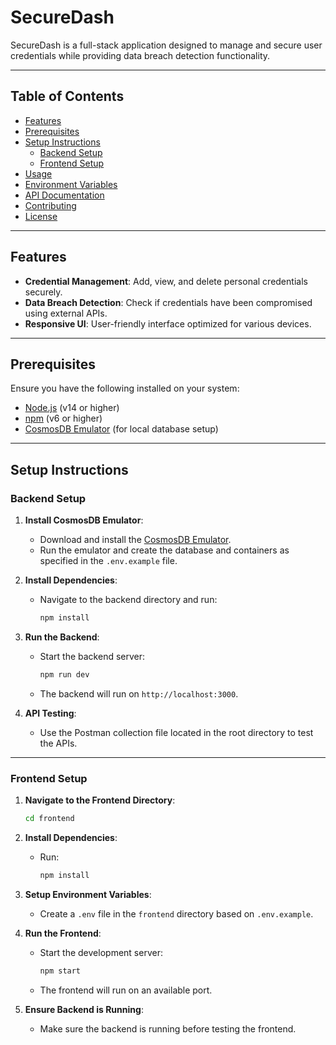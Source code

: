 # SecureDash

SecureDash is a full-stack application designed to manage and secure user credentials while providing data breach detection functionality.

---

## Table of Contents
- [Features](#features)
- [Prerequisites](#prerequisites)
- [Setup Instructions](#setup-instructions)
  - [Backend Setup](#backend-setup)
  - [Frontend Setup](#frontend-setup)
- [Usage](#usage)
- [Environment Variables](#environment-variables)
- [API Documentation](#api-documentation)
- [Contributing](#contributing)
- [License](#license)

---

## Features
- **Credential Management**: Add, view, and delete personal credentials securely.
- **Data Breach Detection**: Check if credentials have been compromised using external APIs.
- **Responsive UI**: User-friendly interface optimized for various devices.

---

## Prerequisites
Ensure you have the following installed on your system:
- [Node.js](https://nodejs.org/) (v14 or higher)
- [npm](https://www.npmjs.com/) (v6 or higher)
- [CosmosDB Emulator](https://learn.microsoft.com/en-us/azure/cosmos-db/local-emulator) (for local database setup)

---

## Setup Instructions

### Backend Setup
1. **Install CosmosDB Emulator**:
   - Download and install the [CosmosDB Emulator](https://learn.microsoft.com/en-us/azure/cosmos-db/local-emulator).
   - Run the emulator and create the database and containers as specified in the `.env.example` file.

2. **Install Dependencies**:
   - Navigate to the backend directory and run:
     ```bash
     npm install
     ```

3. **Run the Backend**:
   - Start the backend server:
     ```bash
     npm run dev
     ```
   - The backend will run on `http://localhost:3000`.

4. **API Testing**:
   - Use the Postman collection file located in the root directory to test the APIs.

---

### Frontend Setup
1. **Navigate to the Frontend Directory**:
   ```bash
   cd frontend
   ```
2. **Install Dependencies**:
   - Run:
     ```bash
     npm install
     ```

3. **Setup Environment Variables**:
   - Create a `.env` file in the `frontend` directory based on `.env.example`.

4. **Run the Frontend**:
   - Start the development server:
     ```bash
     npm start
     ```
   - The frontend will run on an available port.

5. **Ensure Backend is Running**:
   - Make sure the backend is running before testing the frontend.
